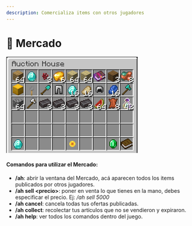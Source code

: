 ```yaml
---
description: Comercializa items con otros jugadores
---
```


# 🛒 Mercado

![Ventana de Mercado](<../../.gitbook/assets/image (1) (1).png>)

#### Comandos para utilizar el Mercado:

* **/ah**: abrir la ventana del Mercado, acá aparecen todos los items publicados por otros jugadores.
* **/ah sell \<precio>**: poner en venta lo que tienes en la mano, debes especificar el precio. Ej: _/ah sell 5000_
* **/ah cancel**: cancela todas tus ofertas publicadas.
* **/ah collect**: recolectar tus artículos que no se vendieron y expiraron.
* **/ah help**: ver todos los comandos dentro del juego.
